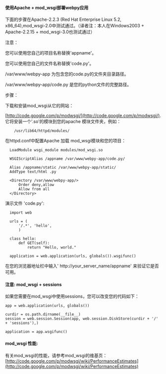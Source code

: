  

#### 使用Apache + mod_wsgi部署webpy应用



下面的步骤在Apache-2.2.3 (Red Hat Enterprise Linux 5.2, x86_64),mod_wsgi-2.0中测试通过。（译者注：本人在Windows2003 + Apache-2.2.15 + mod_wsgi-3.0也测试通过）



注意：




您可以使用您自己的项目名称替换'appname'。

您可以使用您自己的文件名称替换'code.py'。

/var/www/webpy-app 为包含您的code.py的文件夹目录路径。

/var/www/webpy-app/code.py 是您的python文件的完整路径。


步骤：




下载和安装mod_wsgi从它的网站：


[http://code.google.com/p/modwsgi/](http://code.google.com/p/modwsgi/). 它将安装一个'.so'的模块到您的apache 模块文件夹，例如：




```
    /usr/lib64/httpd/modules/

```




在httpd.conf中配置Apache 加载 mod_wsgi模块和您的项目：




```
  LoadModule wsgi_module modules/mod_wsgi.so

  WSGIScriptAlias /appname /var/www/webpy-app/code.py/

  Alias /appname/static /var/www/webpy-app/static/
  AddType text/html .py

  <Directory /var/www/webpy-app/>
      Order deny,allow
      Allow from all
  </Directory>

```




演示文件 'code.py':




```
  import web

  urls = (
      '/.*', 'hello',
      )

  class hello:
      def GET(self):
          return "Hello, world."

  application = web.application(urls, globals()).wsgifunc()

```



在您的浏览器地址栏中输入' http://your_server_name/appname' 来验证它是否可用。





#### 注意: mod_wsgi + sessions



如果您需要在mod_wsgi中使用sessions，您可以改变您的代码如下：




```
app = web.application(urls, globals())

curdir = os.path.dirname(__file__)
session = web.session.Session(app, web.session.DiskStore(curdir + '/' + 'sessions'),)

application = app.wsgifunc()

```



#### mod_wsgi 性能:



有关mod_wsgi的性能，请参考mod_wsgi的维基页：    [http://code.google.com/p/modwsgi/wiki/PerformanceEstimates](http://code.google.com/p/modwsgi/wiki/PerformanceEstimates)





 
 


